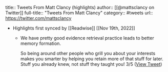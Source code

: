 title:: Tweets From Matt Clancy (highlights)
author:: [[@mattsclancy on Twitter]]
full-title:: "Tweets From Matt Clancy"
category:: #tweets
url:: https://twitter.com/mattsclancy

- Highlights first synced by [[Readwise]] [[Nov 19th, 2022]]
	- We have pretty good evidence retrieval practice leads to better memory formation. 
	  
	  So being around other people who grill you about your interests makes you smarter by helping you retain more of that stuff for later. Stuff you already knew, not stuff they taught you! 3/5 ([View Tweet](https://twitter.com/mattsclancy/status/1399563269950611457))
